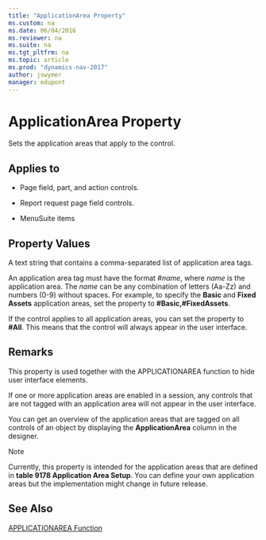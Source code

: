 ```yaml
---
title: "ApplicationArea Property"
ms.custom: na
ms.date: 06/04/2016
ms.reviewer: na
ms.suite: na
ms.tgt_pltfrm: na
ms.topic: article
ms.prod: "dynamics-nav-2017"
author: jswymer
manager: edupont
---
```

# ApplicationArea Property
Sets the application areas that apply to the control.  
  
## Applies to  
  
-   Page field, part, and action controls.  
  
-   Report request page field controls.  
  
-   MenuSuite items  
  
## Property Values  
 A text string that contains a comma-separated list of application area tags.  
  
 An application area tag must have the format \#*name*, where *name* is the application area. The *name* can be any combination of letters \(Aa-Zz\) and numbers \(0-9\) without spaces. For example, to specify the **Basic** and **Fixed Assets** application areas, set the property to **\#Basic,\#FixedAssets**.  
  
 If the control applies to all application areas, you can set the property to **\#All**. This means that the control will always appear in the user interface.  
  
## Remarks  
 This property is used together with the APPLICATIONAREA function to hide user interface elements.  
  
 If one or more application areas are enabled in a session, any controls that are not tagged with an application area will not appear in the user interface.  
  
 You can get an overview of the application areas that are tagged on all controls of an object by displaying the **ApplicationArea** column in the designer.  
  
> [!NOTE]  
>  Currently, this property is intended for the application areas that are defined in **table 9178 Application Area Setup**. You can define your own application areas but the implementation might change in future release.  
  
## See Also  
 [APPLICATIONAREA Function](APPLICATIONAREA-Function.md)